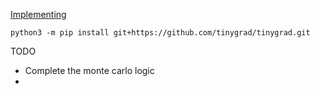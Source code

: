 [Implementing](https://arxiv.org/pdf/2111.00210.pdf)

```
python3 -m pip install git+https://github.com/tinygrad/tinygrad.git
```


TODO
- Complete the monte carlo logic
- 
